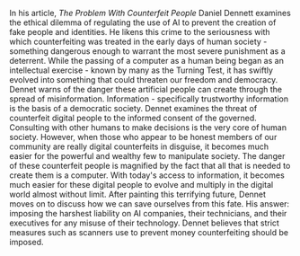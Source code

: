 In his article, _The Problem With Counterfeit People_ Daniel Dennett examines the ethical dilemma of regulating the use of AI to prevent the creation of fake people and identities. He likens this crime to the seriousness with which counterfeiting was treated in the early days of human society - something dangerous enough to warrant the most severe punishment as a deterrent. While the passing of a computer as a human being began as an intellectual exercise - known by many as the Turning Test, it has swiftly evolved into something that could threaten our freedom and democracy.
Dennet warns of the danger these artificial people can create through the spread of misinformation. Information - specifically trustworthy information is the basis of a democratic society. Dennet examines the threat of counterfeit digital people to the informed consent of the governed. Consulting with other humans to make decisions is the very core of human society. However, when those who appear to be honest members of our community are really digital counterfeits in disguise, it becomes much easier for the powerful and wealthy few to manipulate society. 
The danger of these counterfeit people is magnified by the fact that all that is needed to create them is a computer. With today's access to information, it becomes much easier for these digital people to evolve and multiply in the digital world almost without limit.
After painting this terrifying future, Dennet moves on to discuss how we can save ourselves from this fate. His answer: imposing the harshest liability on AI companies, their technicians, and their executives for any misuse of their technology.
Dennet believes that strict measures such as scanners use to prevent money counterfeiting should be imposed.
